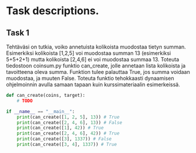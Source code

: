 # Task descriptions.

## Task 1

Tehtäväsi on tutkia, voiko annetuista kolikoista muodostaa tietyn summan. Esimerkiksi kolikoista [1,2,5] voi muodostaa summan 13 (esimerkiksi 5+5+2+1) mutta kolikoista [2,4,6] ei voi muodostaa summaa 13.
Toteuta tiedostoon coinsum.py funktio can_create, jolle annetaan lista kolikoista ja tavoitteena oleva summa. Funktion tulee palauttaa True, jos summa voidaan muodostaa, ja muuten False.
Toteuta funktio tehokkaasti dynaamisen ohjelmoinnin avulla samaan tapaan kuin kurssimateriaalin esimerkeissä.

```py
def can_create(coins, target):
    # TODO

if __name__ == "__main__":
    print(can_create([1, 2, 5], 13)) # True
    print(can_create([2, 4, 6], 13)) # False
    print(can_create([1], 42)) # True
    print(can_create([2, 4, 6], 42)) # True
    print(can_create([3], 1337)) # False
    print(can_create([3, 4], 1337)) # True

```